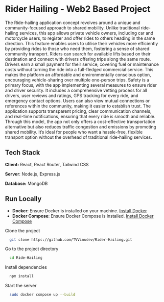 
# Rider Hailing - Web2 Based Project

The Ride-hailing application concept revolves around a unique and community-focused approach to shared mobility. Unlike traditional ride-hailing services, this app allows private vehicle owners, including car and motorcycle users, to register and offer rides to others heading in the same direction. This feature enables users to utilise their vehicles more efficiently by providing rides to those who need them, fostering a sense of shared community transport. Riders can search for available lifts based on their destination and connect with drivers offering trips along the same route. Drivers earn a small payment for their service, covering fuel or maintenance costs without turning the ride into a full-fledged commercial service. This makes the platform an affordable and environmentally conscious option, encouraging vehicle-sharing over multiple one-person trips. Safety is a primary focus, with the app implementing several measures to ensure rider and driver security. It includes a comprehensive vetting process for all drivers, user reviews and ratings, GPS tracking for every ride, and emergency contact options. Users can also view mutual connections or references within the community, making it easier to establish trust. The application supports transparent pricing, clear communication channels, and real-time notifications, ensuring that every ride is smooth and reliable. Through this model, the app not only offers a cost-effective transportation alternative but also reduces traffic congestion and emissions by promoting shared mobility. It’s ideal for people who want a hassle-free, flexible transport option without the overhead of traditional ride-hailing services.




## Tech Stack

**Client:** React, React Router, Tailwind CSS

**Server:**  Node.js, Express.js

**Database:** MongoDB

## Run Locally

- **Docker**: Ensure Docker is installed on your machine. [Install Docker](https://docs.docker.com/get-docker/)
- **Docker Compose**: Ensure Docker Compose is installed. [Install Docker Compose](https://docs.docker.com/compose/install/)


Clone the project

```bash
  git clone https://github.com/TVVinudev/Rider-Hailing.git
```

Go to the project directory

```bash
  cd Ride-Hailing
```

Install dependencies

```bash
  npm install
```

Start the server

```bash
  sudo docker compose up --build
```
